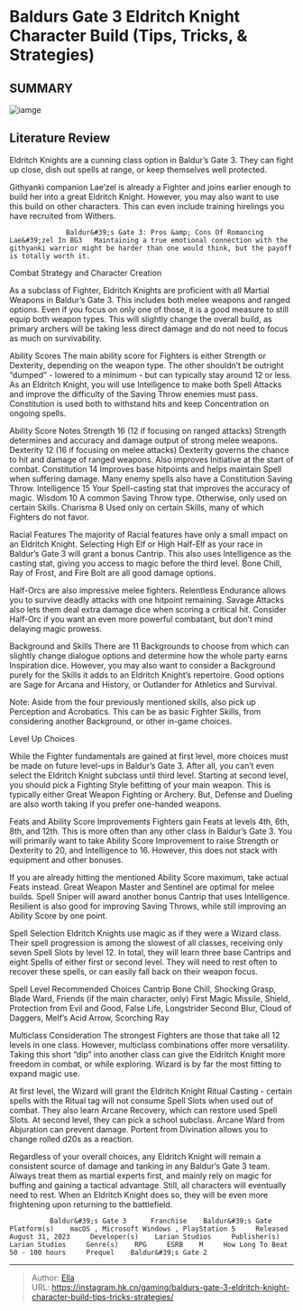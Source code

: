 # Baldurs Gate 3 Eldritch Knight Character Build (Tips, Tricks, &amp; Strategies)


## SUMMARY 

![iamge](https://static1.srcdn.com/wordpress/wp-content/uploads/2024/01/eldritch-knights-combine-combat-and-magic-in-baldurs-gate-3.jpg)

## Literature Review

Eldritch Knights are a cunning class option in Baldur’s Gate 3. They can fight up close, dish out spells at range, or keep themselves well protected.





Githyanki companion Lae’zel is already a Fighter and joins earlier enough to build her into a great Eldritch Knight. However, you may also want to use this build on other characters. This can even include training hirelings you have recruited from Withers.




                  Baldur&#39;s Gate 3: Pros &amp; Cons Of Romancing Lae&#39;zel In BG3   Maintaining a true emotional connection with the githyanki warrior might be harder than one would think, but the payoff is totally worth it.    


 Combat Strategy and Character Creation 
         

As a subclass of Fighter, Eldritch Knights are proficient with all Martial Weapons in Baldur’s Gate 3. This includes both melee weapons and ranged options. Even if you focus on only one of those, it is a good measure to still equip both weapon types. This will slightly change the overall build, as primary archers will be taking less direct damage and do not need to focus as much on survivability.

Ability Scores
The main ability score for Fighters is either Strength or Dexterity, depending on the weapon type. The other shouldn’t be outright “dumped” - lowered to a minimum - but can typically stay around 12 or less. As an Eldritch Knight, you will use Intelligence to make both Spell Attacks and improve the difficulty of the Saving Throw enemies must pass. Constitution is used both to withstand hits and keep Concentration on ongoing spells.




 Ability  Score  Notes   Strength  16 (12 if focusing on ranged attacks)  Strength determines and accuracy and damage output of strong melee weapons.   Dexterity  12 (16 if focusing on melee attacks)  Dexterity governs the chance to hit and damage of ranged weapons. Also improves Initiative at the start of combat.   Constitution  14  Improves base hitpoints and helps maintain Spell when suffering damage. Many enemy spells also have a Constitution Saving Throw.   Intelligence  15  Your Spell-casting stat that improves the accuracy of magic.   Wisdom  10  A common Saving Throw type. Otherwise, only used on certain Skills.   Charisma  8  Used only on certain Skills, many of which Fighters do not favor.   



Racial Features
The majority of Racial features have only a small impact on an Eldritch Knight. Selecting High Elf or High Half-Elf as your race in Baldur’s Gate 3 will grant a bonus Cantrip. This also uses Intelligence as the casting stat, giving you access to magic before the third level. Bone Chill, Ray of Frost, and Fire Bolt are all good damage options.



Half-Orcs are also impressive melee fighters. Relentless Endurance allows you to survive deadly attacks with one hitpoint remaining. Savage Attacks also lets them deal extra damage dice when scoring a critical hit. Consider Half-Orc if you want an even more powerful combatant, but don’t mind delaying magic prowess.







Background and Skills
There are 11 Backgrounds to choose from which can slightly change dialogue options and determine how the whole party earns Inspiration dice. However, you may also want to consider a Background purely for the Skills it adds to an Eldritch Knight’s repertoire. Good options are Sage for Arcana and History, or Outlander for Athletics and Survival.

Note: Aside from the four previously mentioned skills, also pick up Perception and Acrobatics. This can be as basic Fighter Skills, from considering another Background, or other in-game choices.



 Level Up Choices 
          

While the Fighter fundamentals are gained at first level, more choices must be made on future level-ups in Baldur’s Gate 3. After all, you can’t even select the Eldritch Knight subclass until third level. Starting at second level, you should pick a Fighting Style befitting of your main weapon. This is typically either Great Weapon Fighting or Archery. But, Defense and Dueling are also worth taking if you prefer one-handed weapons.




Feats and Ability Score Improvements
Fighters gain Feats at levels 4th, 6th, 8th, and 12th. This is more often than any other class in Baldur’s Gate 3. You will primarily want to take Ability Score Improvement to raise Strength or Dexterity to 20, and Intelligence to 16. However, this does not stack with equipment and other bonuses.



If you are already hitting the mentioned Ability Score maximum, take actual Feats instead. Great Weapon Master and Sentinel are optimal for melee builds. Spell Sniper will award another bonus Cantrip that uses Intelligence. Resilient is also good for improving Saving Throws, while still improving an Ability Score by one point.




Spell Selection
Eldritch Knights use magic as if they were a Wizard class. Their spell progression is among the slowest of all classes, receiving only seven Spell Slots by level 12. In total, they will learn three base Cantrips and eight Spells of either first or second level. They will need to rest often to recover these spells, or can easily fall back on their weapon focus.

 Spell Level  Recommended Choices   Cantrip  Bone Chill, Shocking Grasp, Blade Ward, Friends (if the main character, only)   First  Magic Missile, Shield, Protection from Evil and Good, False Life, Longstrider   Second  Blur, Cloud of Daggers, Melf’s Acid Arrow, Scorching Ray   






Multiclass Consideration
The strongest Fighters are those that take all 12 levels in one class. However, multiclass combinations offer more versatility. Taking this short “dip” into another class can give the Eldritch Knight more freedom in combat, or while exploring. Wizard is by far the most fitting to expand magic use.



At first level, the Wizard will grant the Eldritch Knight Ritual Casting - certain spells with the Ritual tag will not consume Spell Slots when used out of combat. They also learn Arcane Recovery, which can restore used Spell Slots. At second level, they can pick a school subclass. Arcane Ward from Abjuration can prevent damage. Portent from Divination allows you to change rolled d20s as a reaction.




Regardless of your overall choices, any Eldritch Knight will remain a consistent source of damage and tanking in any Baldur’s Gate 3 team. Always treat them as martial experts first, and mainly rely on magic for buffing and gaining a tactical advantage. Still, all characters will eventually need to rest. When an Eldritch Knight does so, they will be even more frightening upon returning to the battlefield.

              Baldur&#39;s Gate 3      Franchise    Baldur&#39;s Gate     Platform(s)    macOS , Microsoft Windows , PlayStation 5     Released    August 31, 2023     Developer(s)    Larian Studios     Publisher(s)    Larian Studios     Genre(s)    RPG     ESRB    M     How Long To Beat    50 - 100 hours     Prequel    Baldur&#39;s Gate 2      





---

> Author: [Ella](https://instagram.hk.cn/)  
> URL: https://instagram.hk.cn/gaming/baldurs-gate-3-eldritch-knight-character-build-tips-tricks-strategies/  

